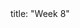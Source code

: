 <frontmatter>
title: "Week 8"
</frontmatter>

<panel header=":trophy: Outcomes" popup-url="{{baseUrl}}/schedule/week8/outcomes.html" expanded no-close>
  <include src="outcomes.md#main" />
</panel>

<panel header=":clipboard: Todo" no-close>
  <include src="todo.md" />
</panel>

<panel header=":raising_hand: Tutorial 8" no-close>
  <include src="tutorial.md" />
</panel>

<panel header=":loudspeaker: Lecture 8" no-close>
  <include src="lecture.md" />
</panel>
